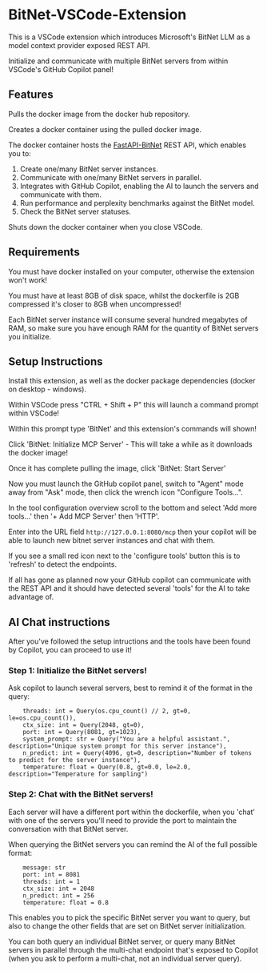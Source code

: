 # BitNet-VSCode-Extension

This is a VSCode extension which introduces Microsoft's BitNet LLM as a model context provider exposed REST API.

Initialize and communicate with multiple BitNet servers from within VSCode's GitHub Copilot panel!

## Features

Pulls the docker image from the docker hub repository.

Creates a docker container using the pulled docker image.

The docker container hosts the [FastAPI-BitNet](https://github.com/grctest/FastAPI-BitNet) REST API, which enables you to:
1. Create one/many BitNet server instances.
2. Communicate with one/many BitNet servers in parallel.
3. Integrates with GitHub Copilot, enabling the AI to launch the servers and communicate with them.
4. Run performance and perplexity benchmarks against the BitNet model.
5. Check the BitNet server statuses.

Shuts down the docker container when you close VSCode.

## Requirements

You must have docker installed on your computer, otherwise the extension won't work!

You must have at least 8GB of disk space, whilst the dockerfile is 2GB compressed it's closer to 8GB when uncompressed!

Each BitNet server instance will consume several hundred megabytes of RAM, so make sure you have enough RAM for the quantity of BitNet servers you initialize.

## Setup Instructions

Install this extension, as well as the docker package dependencies (docker on desktop - windows).

Within VSCode press "CTRL + Shift + P" this will launch a command prompt within VSCode!

Within this prompt type 'BitNet' and this extension's commands will shown!

Click 'BitNet: Initialize MCP Server' - This will take a while as it downloads the docker image!

Once it has complete pulling the image, click 'BitNet: Start Server'

Now you must launch the GitHub copilot panel, switch to "Agent" mode away from "Ask" mode, then click the wrench icon "Configure Tools...".

In the tool configuration overview scroll to the bottom and select 'Add more tools...' then '+ Add MCP Server' then 'HTTP'.

Enter into the URL field `http://127.0.0.1:8080/mcp` then your copilot will be able to launch new bitnet server instances and chat with them.

If you see a small red icon next to the 'configure tools' button this is to 'refresh' to detect the endpoints.

If all has gone as planned now your GitHub copilot can communicate with the REST API and it should have detected several 'tools' for the AI to take advantage of.

## AI Chat instructions

After you've followed the setup intructions and the tools have been found by Copilot, you can proceed to use it!

### Step 1: Initialize the BitNet servers!

Ask copilot to launch several servers, best to remind it of the format in the query:
```
    threads: int = Query(os.cpu_count() // 2, gt=0, le=os.cpu_count()),
    ctx_size: int = Query(2048, gt=0),
    port: int = Query(8081, gt=1023),
    system_prompt: str = Query("You are a helpful assistant.", description="Unique system prompt for this server instance"),
    n_predict: int = Query(4096, gt=0, description="Number of tokens to predict for the server instance"),
    temperature: float = Query(0.8, gt=0.0, le=2.0, description="Temperature for sampling")
```

### Step 2: Chat with the BitNet servers!

Each server will have a different port within the dockerfile, when you 'chat' with one of the servers you'll need to provide the port to maintain the conversation with that BitNet server.

When querying the BitNet servers you can remind the AI of the full possible format:
```
    message: str
    port: int = 8081
    threads: int = 1
    ctx_size: int = 2048
    n_predict: int = 256
    temperature: float = 0.8
```

This enables you to pick the specific BitNet server you want to query, but also to change the other fields that are set on BitNet server initialization.

You can both query an individual BitNet server, or query many BitNet servers in parallel through the multi-chat endpoint that's exposed to Copilot (when you ask to perform a multi-chat, not an individual server query).